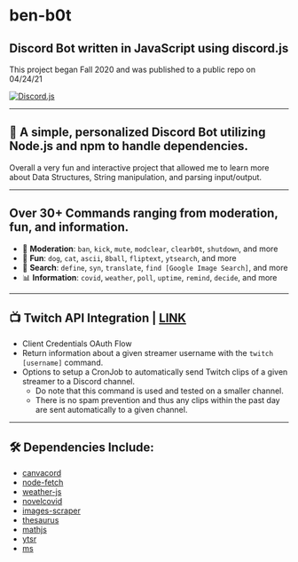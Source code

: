 # ben-b0t
## Discord Bot written in JavaScript using discord.js

This project began Fall 2020 and was published to a public repo on 04/24/21

[![Discord.js](https://img.shields.io/badge/Discord.js-V.12-7354F6?style=flat-square)](https://www.npmjs.com/package/discord.js)

---

## 🤖 A simple, personalized Discord Bot utilizing Node.js and npm to handle dependencies. 

Overall a very fun and interactive project that allowed me to learn more about Data Structures, String manipulation, and parsing input/output.

---

## Over 30+ Commands ranging from moderation, fun, and information.
* 🚨 **Moderation**: `ban`, `kick`, `mute`, `modclear`, `clearb0t`, `shutdown`, and more
* 🎊 **Fun**: `dog`, `cat`, `ascii`, `8ball`, `fliptext`, `ytsearch`, and more
* 🔎 **Search**: `define`, `syn`, `translate`, `find [Google Image Search]`, and more
* 📊 **Information**: `covid`, `weather`, `poll`, `uptime`, `remind`, `decide`, and more

---

## 📺 Twitch API Integration | [LINK](https://dev.twitch.tv/docs/)
* Client Credentials OAuth Flow
* Return information about a given streamer username with the `twitch [username]` command.
* Options to setup a CronJob to automatically send Twitch clips of a given streamer to a Discord channel.
  * Do note that this command is used and tested on a smaller channel.
  * There is no spam prevention and thus any clips within the past day are sent automatically to a given channel.

---

## 🛠 Dependencies Include:
* [canvacord](https://canvacord.js.org/#/)
* [node-fetch](https://www.npmjs.com/package/node-fetch)
* [weather-js](https://www.npmjs.com/package/weather-js)
* [novelcovid](https://www.npmjs.com/package/novelcovid)
* [images-scraper](https://www.npmjs.com/package/images-scraper)
* [thesaurus](https://www.npmjs.com/package/thesaurus)
* [mathjs](https://www.npmjs.com/package/mathjs)
* [ytsr](https://www.npmjs.com/package/ytsr)
* [ms](https://www.npmjs.com/package/ms)


